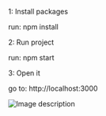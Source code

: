1: Install packages

 run:  npm install

2: Run project

 run:  npm start

3: Open it

 go to:  http://localhost:3000


![Image description](../../ss1.png)

